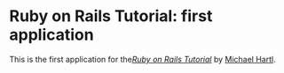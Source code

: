 # Ruby on Rails Tutorial: first application

This is the first application for the[*Ruby on Rails Tutorial*](http://railstutorial.org/)
by [Michael Hartl](http://michaelhartl.com/).